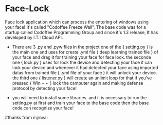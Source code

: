 # Face-Lock
Face lock application which can process the entering of windows using your face! It's called "Codoffee Freeze Wall", The base code was for a startup called Codoffee Programming Group and since it's 1.3 release, It has developed by I.T.I Cloud API.

* There are 3 .py and .pyw files in the project one of the { setting.py } is the main one and uses for create .yml file { deep learning trained file } of your face and drag it for training your face for face lock. the seconde one { lock.py } uses for lock the device and detecting your face it can lock your device and whenever it had detected your face using imported datas from trained file { .yml file of your face } it will unlock your device. the third one { listener.py } will create an unlimit loop for that if you've pressed { Win + ~ } lock the camputer again and making defense protocol by detecting your face!

* you will need to install some libraries. and it is necessary to run the setting.py at first and train your face to the base code then the base code can recognize your face!

#thanks from mjrovai
